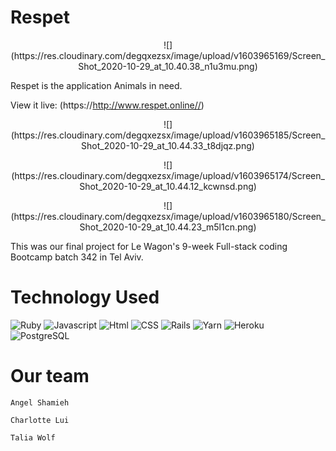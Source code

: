 # Respet

<p align="center">
![](https://res.cloudinary.com/degqxezsx/image/upload/v1603965169/Screen_Shot_2020-10-29_at_10.40.38_n1u3mu.png)
</p>

Respet is the application Animals in need.

View it live: (https://http://www.respet.online//)

<p align="center">
  ![](https://res.cloudinary.com/degqxezsx/image/upload/v1603965185/Screen_Shot_2020-10-29_at_10.44.33_t8djqz.png)
</p>

<p align="center">
  ![](https://res.cloudinary.com/degqxezsx/image/upload/v1603965174/Screen_Shot_2020-10-29_at_10.44.12_kcwnsd.png)
</p>

<p align="center">
  ![](https://res.cloudinary.com/degqxezsx/image/upload/v1603965180/Screen_Shot_2020-10-29_at_10.44.23_m5l1cn.png)
</p>

This was our final project for Le Wagon's 9-week Full-stack coding Bootcamp batch 342 in Tel Aviv.


# Technology Used
![Ruby](https://img.shields.io/badge/Ruby-language-blue.svg)
![Javascript](https://img.shields.io/badge/Javascript-language-blue.svg)
![Html](https://img.shields.io/badge/HTML-language-blue.svg)
![CSS](https://img.shields.io/badge/CSS-language-blue.svg)
![Rails](https://img.shields.io/badge/Rails-framework-red.svg)
![Yarn](https://img.shields.io/badge/Yarn-package%20manager-red.svg)
![Heroku](https://img.shields.io/badge/Heroku-host-green.svg)
![PostgreSQL](https://img.shields.io/badge/PostgreSQL-database-yellow.svg)

# Our team
    Angel Shamieh

    Charlotte Lui

    Talia Wolf


